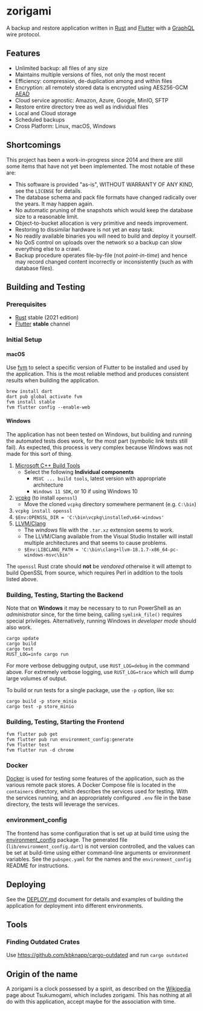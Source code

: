 # zorigami

A backup and restore application written in [Rust](https://www.rust-lang.org) and [Flutter](https://flutter.dev) with a [GraphQL](https://graphql.org) wire protocol.

## Features

* Unlimited backup: all files of any size
* Maintains multiple versions of files, not only the most recent
* Efficiency: compression, de-duplication among and within files
* Encryption: all remotely stored data is encrypted using AES256-GCM [AEAD](https://en.wikipedia.org/wiki/Authenticated_encryption)
* Cloud service agnostic: Amazon, Azure, Google, MinIO, SFTP
* Restore entire directory tree as well as individual files
* Local and Cloud storage
* Scheduled backups
* Cross Platform: Linux, macOS, Windows

## Shortcomings

This project has been a work-in-progress since 2014 and there are still some items that have not yet been implemented. The most notable of these are:

* This software is provided "as-is", WITHOUT WARRANTY OF ANY KIND, see the `LICENSE` for details.
* The database schema and pack file formats have changed radically over the years. It may happen again.
* No automatic pruning of the snapshots which would keep the database size to a reasonable limit.
* Object-to-bucket allocation is very primitive and needs improvement.
* Restoring to dissimilar hardware is not yet an easy task.
* No readily available binaries you will need to build and deploy it yourself.
* No QoS control on uploads over the network so a backup can slow everything else to a crawl.
* Backup procedure operates file-by-file (not _point-in-time_) and hence may record changed content incorrectly or inconsistently (such as with database files).

## Building and Testing

### Prerequisites

* [Rust](https://www.rust-lang.org) stable (2021 edition)
* [Flutter](https://flutter.dev) **stable** channel

### Initial Setup

#### macOS

Use [fvm](https://pub.dev/packages/fvm) to select a specific version of Flutter
to be installed and used by the application. This is the most reliable method
and produces consistent results when building the application.

```shell
brew install dart
dart pub global activate fvm
fvm install stable
fvm flutter config --enable-web
```

#### Windows

The application has not been tested on Windows, but building and running the automated tests does work, for the most part (symbolic link tests still fail). As expected, this process is very complex because Windows was not made for this sort of thing.

1. [Microsoft C++ Build Tools](https://visualstudio.microsoft.com/visual-cpp-build-tools/)
    * Select the following **Individual components**
        - `MSVC ... build tools`, latest version with appropriate architecture
        - `Windows 11 SDK`, or 10 if using Windows 10
1. [vcpkg](https://github.com/Microsoft/vcpkg) (to install `openssl`)
    * Move the cloned `vcpkg` directory somewhere permanent (e.g. `C:\bin`)
1. `vcpkg install openssl`
1. `$Env:OPENSSL_DIR = 'C:\bin\vcpkg\installed\x64-windows'`
1. [LLVM/Clang](https://github.com/llvm/llvm-project/releases)
    * The _windows_ file with the `.tar.xz` extension seems to work.
    * The LLVM/Clang available from the Visual Studio Installer will install multiple architectures and that seems to cause problems.
    * `$Env:LIBCLANG_PATH = 'C:\bin\clang+llvm-18.1.7-x86_64-pc-windows-msvc\bin'`

The `openssl` Rust crate should **not** be _vendored_ otherwise it will attempt to build OpenSSL from source, which requires Perl in addition to the tools listed above.

### Building, Testing, Starting the Backend

Note that on **Windows** it may be necessary to to run PowerShell as an _administrator_ since, for the time being, calling `symlink_file()` requires special privileges. Alternatively, running Windows in _developer mode_ should also work.

```shell
cargo update
cargo build
cargo test
RUST_LOG=info cargo run
```

For more verbose debugging output, use `RUST_LOG=debug` in the command above.
For extremely verbose logging, use `RUST_LOG=trace` which will dump large
volumes of output.

To build or run tests for a single package, use the `-p` option, like so:

```shell
cargo build -p store_minio
cargo test -p store_minio
```

### Building, Testing, Starting the Frontend

```shell
fvm flutter pub get
fvm flutter pub run environment_config:generate
fvm flutter test
fvm flutter run -d chrome
```

### Docker

[Docker](https://www.docker.com) is used for testing some features of the application, such as the various remote pack stores. A Docker Compose file is located in the `containers` directory, which describes the services used for testing. With the services running, and an appropriately configured `.env` file in the base directory, the tests will leverage the services.

### environment_config

The frontend has some configuration that is set up at build time using the
[environment_config](https://pub.dev/packages/environment_config) package. The
generated file (`lib/environment_config.dart`) is not version controlled, and
the values can be set at build-time using either command-line arguments or
environment variables. See the `pubspec.yaml` for the names and the
`environment_config` README for instructions.

## Deploying

See the [DEPLOY.md](./doc/DEPLOY.md) document for details and examples of building the application for deployment into different environments.

## Tools

### Finding Outdated Crates

Use https://github.com/kbknapp/cargo-outdated and run `cargo outdated`

## Origin of the name

A zorigami is a clock possessed by a spirit, as described on the
[Wikipedia](https://en.wikipedia.org/wiki/Tsukumogami) page about
Tsukumogami, which includes zorigami. This has nothing at all do with
this application, accept maybe for the association with time.
